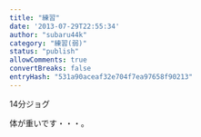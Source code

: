 ```yaml
---
title: "練習"
date: '2013-07-29T22:55:34'
author: "subaru44k"
category: "練習(弱)"
status: "publish"
allowComments: true
convertBreaks: false
entryHash: "531a90aceaf32e704f7ea97658f90213"
---
```

14分ジョグ

体が重いです・・・。
